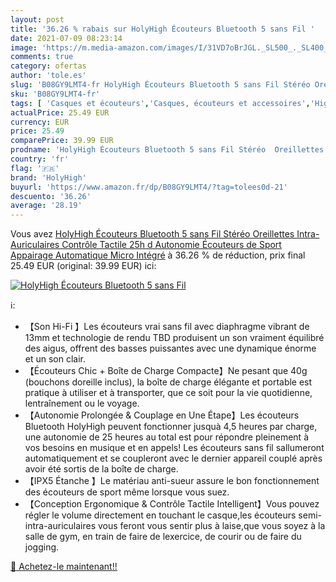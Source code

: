```yaml
---
layout: post
title: '36.26 % rabais sur HolyHigh Écouteurs Bluetooth 5 sans Fil '
date: 2021-07-09 08:23:14
image: 'https://m.media-amazon.com/images/I/31VD7oBrJGL._SL500_._SL400_.jpg'
comments: true
category: ofertas
author: 'tole.es'
slug: 'B08GY9LMT4-fr HolyHigh Écouteurs Bluetooth 5 sans Fil Stéréo Oreillettes...'
sku: 'B08GY9LMT4-fr'
tags: [ 'Casques et écouteurs','Casques, écouteurs et accessoires','High-Tech','holyhigh', ]
actualPrice: 25.49 EUR
currency: EUR
price: 25.49
comparePrice: 39.99 EUR
prodname: 'HolyHigh Écouteurs Bluetooth 5 sans Fil Stéréo  Oreillettes Intra-Auriculaires Contrôle Tactile 25h d Autonomie  Écouteurs de Sport Appairage Automatique Micro Intégré'
country: 'fr'
flag: '🇫🇷'
brand: 'HolyHigh'
buyurl: 'https://www.amazon.fr/dp/B08GY9LMT4/?tag=tolees0d-21'
descuento: '36.26'
average: '28.19'
---
```


Vous avez [HolyHigh Écouteurs Bluetooth 5 sans Fil Stéréo  Oreillettes Intra-Auriculaires Contrôle Tactile 25h d Autonomie  Écouteurs de Sport Appairage Automatique Micro Intégré](https://www.amazon.fr/dp/B08GY9LMT4/?tag=tolees0d-21)  à  36.26 % de réduction, prix final  25.49 EUR (original: 39.99 EUR) ici:

[![HolyHigh Écouteurs Bluetooth 5 sans Fil ](https://m.media-amazon.com/images/I/31VD7oBrJGL._SL500_._SL400_.jpg)](https://www.amazon.fr/dp/B08GY9LMT4/?tag=tolees0d-21)

ℹ️:

- 【Son Hi-Fi 】Les écouteurs vrai sans fil avec diaphragme vibrant de 13mm et technologie de rendu TBD produisent un son vraiment équilibré des aigus, offrent des basses puissantes avec une dynamique énorme et un son clair.
- 【Écouteurs Chic + Boîte de Charge Compacte】Ne pesant que 40g (bouchons doreille inclus), la boîte de charge élégante et portable est pratique à utiliser et à transporter, que ce soit pour la vie quotidienne, lentraînement ou le voyage.
- 【Autonomie Prolongée & Couplage en Une Étape】Les écouteurs Bluetooth HolyHigh peuvent fonctionner jusquà 4,5 heures par charge, une autonomie de 25 heures au total est pour répondre pleinement à vos besoins en musique et en appels! Les écouteurs sans fil sallumeront automatiquement et se coupleront avec le dernier appareil couplé après avoir été sortis de la boîte de charge.
- 【IPX5 Étanche 】Le matériau anti-sueur assure le bon fonctionnement des écouteurs de sport même lorsque vous suez.
- 【Conception Ergonomique & Contrôle Tactile Intelligent】Vous pouvez régler le volume directement en touchant le casque,les écouteurs semi-intra-auriculaires vous feront vous sentir plus à laise,que vous soyez à la salle de gym, en train de faire de lexercice, de courir ou de faire du jogging.

[🛒 Achetez-le maintenant!!](https://www.amazon.fr/dp/B08GY9LMT4/?tag=tolees0d-21)
